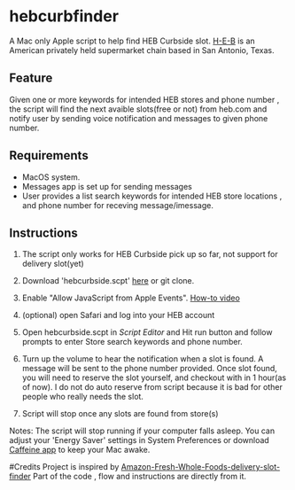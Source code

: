 # hebcurbfinder
A Mac only Apple script to help find HEB Curbside slot. [H-E-B](https://www.heb.com) is an American privately held supermarket chain based in San Antonio, Texas. 

## Feature 
Given one or more keywords for intended HEB stores and phone number , the script will find the next avaible slots(free or not) from heb.com and notify user by sending voice notification and messages to given phone number. 

## Requirements 
- MacOS system.
- Messages app is set up for sending messages 
- User provides a list search keywords for intended HEB store locations , and phone number for receving message/imessage. 

## Instructions
1. The script only works for HEB Curbside pick up so far, not support for delivery slot(yet)
2. Download 'hebcurbside.scpt' [here](https://github.com/jacksongod/hebcurbfinder/raw/master/hebcurbside.scpt) or git clone.
3. Enable "Allow JavaScript from Apple Events". [How-to video](https://www.youtube.com/watch?v=S6zb_6yTAbo)
4. (optional) open Safari and log into your HEB account 
5. Open hebcurbside.scpt in _Script Editor_ and Hit run button and follow prompts to enter Store search keywords and phone number.

6. Turn up the volume to hear the notification when a slot is found. A message will be sent to the phone number provided. Once slot found, you will need to reserve the slot yourself, and checkout with in 1 hour(as of now). I do not do auto reserve from script because it is bad for other people who really needs the slot. 
7. Script will stop once any slots are found from store(s)



Notes:
The script will stop running if your computer falls asleep. You can adjust your 'Energy Saver' settings in System Preferences or download [Caffeine app](https://intelliscapesolutions.com/apps/caffeine) to keep your Mac awake.



#Credits
Project is inspired by [Amazon-Fresh-Whole-Foods-delivery-slot-finder](https://github.com/ahertel/Amazon-Fresh-Whole-Foods-delivery-slot-finder) 
Part of the code , flow and instructions are directly from it. 